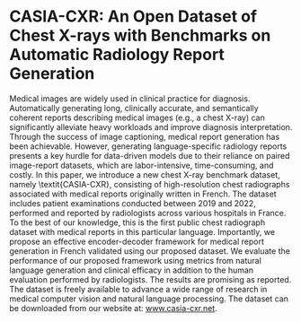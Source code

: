 
# CASIA-CXR: An Open Dataset of Chest X-rays with Benchmarks on Automatic Radiology Report Generation

Medical images are widely used in clinical practice for diagnosis. Automatically generating long, clinically accurate, and semantically coherent reports describing medical images (e.g., a chest X-ray) can significantly alleviate heavy workloads and improve diagnosis interpretation. Through the success of image captioning, medical report generation has been achievable. However, generating language-specific radiology reports presents a key hurdle for data-driven models due to their reliance on paired image-report datasets, which are labor-intensive, time-consuming, and costly. In this paper, we introduce a new chest X-ray benchmark dataset, namely \textit{CASIA-CXR}, consisting of high-resolution chest radiographs associated with medical reports originally written in French. The dataset includes patient examinations conducted between 2019 and 2022, performed and reported by radiologists across various hospitals in France. To the best of our knowledge, this is the first public chest radiograph dataset with medical reports in this particular language. Importantly, we propose an effective encoder-decoder framework for medical report generation in French validated using our proposed dataset. We evaluate the performance of our proposed framework using metrics from natural language generation and clinical efficacy in addition to the human evaluation performed by radiologists. The results are promising as reported. The dataset is freely available to advance a wide range of research in medical computer vision and natural language processing. The dataset can be downloaded from our website at: www.casia-cxr.net.

 
